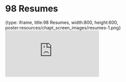 # 98 Resumes
 
{type: iframe, title:98 Resumes, width:800, height:600, poster:resources/chapt_screen_images/resumes-1.png}
![](https://datatrail-jhu.github.io/DataTrail/no_toc/resumes-1.html)
 

 
